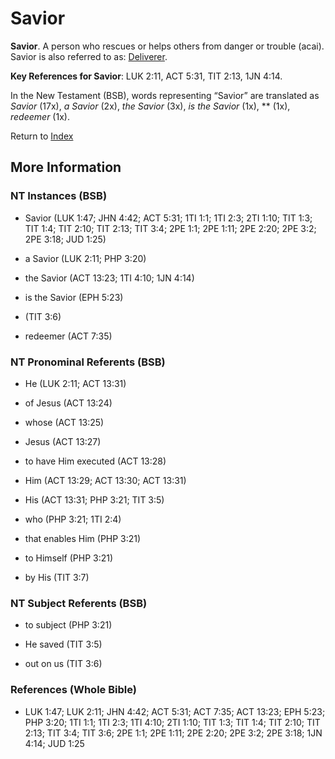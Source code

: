 # Savior
**Savior**. 
A person who rescues or helps others from danger or trouble (acai). 
Savior is also referred to as: 
[Deliverer](Deliverer.md). 


**Key References for Savior**: 
LUK 2:11, ACT 5:31, TIT 2:13, 1JN 4:14. 




In the New Testament (BSB), words representing “Savior” are translated as 
*Savior* (17x), *a Savior* (2x), *the Savior* (3x), *is the Savior* (1x), ** (1x), *redeemer* (1x). 


Return to [Index](00-Index.md)

## More Information

### NT Instances (BSB)

* Savior (LUK 1:47; JHN 4:42; ACT 5:31; 1TI 1:1; 1TI 2:3; 2TI 1:10; TIT 1:3; TIT 1:4; TIT 2:10; TIT 2:13; TIT 3:4; 2PE 1:1; 2PE 1:11; 2PE 2:20; 2PE 3:2; 2PE 3:18; JUD 1:25)

* a Savior (LUK 2:11; PHP 3:20)

* the Savior (ACT 13:23; 1TI 4:10; 1JN 4:14)

* is the Savior (EPH 5:23)

*  (TIT 3:6)

* redeemer (ACT 7:35)



### NT Pronominal Referents (BSB)

* He (LUK 2:11; ACT 13:31)

* of Jesus (ACT 13:24)

* whose (ACT 13:25)

* Jesus (ACT 13:27)

* to have Him executed (ACT 13:28)

* Him (ACT 13:29; ACT 13:30; ACT 13:31)

* His (ACT 13:31; PHP 3:21; TIT 3:5)

* who (PHP 3:21; 1TI 2:4)

* that enables Him (PHP 3:21)

* to Himself (PHP 3:21)

* by His (TIT 3:7)



### NT Subject Referents (BSB)

* to subject (PHP 3:21)

* He saved (TIT 3:5)

* out on us (TIT 3:6)



### References (Whole Bible)

* LUK 1:47; LUK 2:11; JHN 4:42; ACT 5:31; ACT 7:35; ACT 13:23; EPH 5:23; PHP 3:20; 1TI 1:1; 1TI 2:3; 1TI 4:10; 2TI 1:10; TIT 1:3; TIT 1:4; TIT 2:10; TIT 2:13; TIT 3:4; TIT 3:6; 2PE 1:1; 2PE 1:11; 2PE 2:20; 2PE 3:2; 2PE 3:18; 1JN 4:14; JUD 1:25



